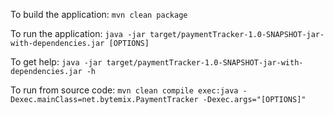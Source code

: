 To build the application: `mvn clean package`

To run the application: `java -jar target/paymentTracker-1.0-SNAPSHOT-jar-with-dependencies.jar [OPTIONS]`

To get help: `java -jar target/paymentTracker-1.0-SNAPSHOT-jar-with-dependencies.jar -h`

To run from source code: `mvn clean compile exec:java -Dexec.mainClass=net.bytemix.PaymentTracker -Dexec.args="[OPTIONS]"`

